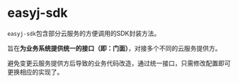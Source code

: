 # easyj-sdk

`easyj-sdk`包含部分云服务的方便调用的SDK封装方法。

旨在**为业务系统提供统一的接口（即：门面）**，对接多个不同的云服务提供方。

避免变更云服务提供方后导致的业务代码改造，通过统一接口，只需修改配置即可更换相应的实现了。
